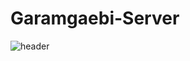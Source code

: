 # Garamgaebi-Server
![header](https://capsule-render.vercel.app/api?type=rounded&color=auto&height=200&section=header&text=&fontSize=90)
